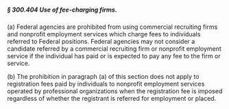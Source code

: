 ##### § 300.404 Use of fee-charging firms. #####

(a) Federal agencies are prohibited from using commercial recruiting firms and nonprofit employment services which charge fees to individuals referred to Federal positions. Federal agencies may not consider a candidate referred by a commercial recruiting firm or nonprofit employment service if the individual has paid or is expected to pay any fee to the firm or service.

(b) The prohibition in paragraph (a) of this section does not apply to registration fees paid by individuals to nonprofit employment services operated by professional organizations when the registration fee is imposed regardless of whether the registrant is referred for employment or placed.